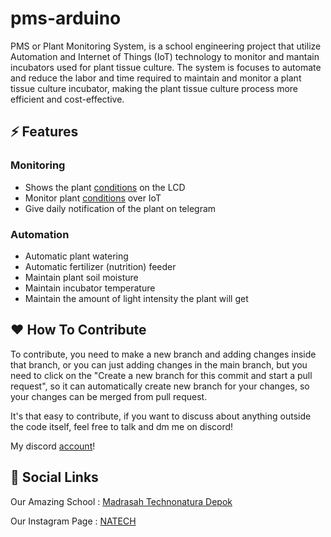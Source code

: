# pms-arduino

PMS or Plant Monitoring System, is a school engineering project that utilize Automation and Internet of Things (IoT) technology to monitor and mantain incubators used for plant tissue culture. The system is focuses to automate and reduce the labor and time required to maintain and monitor a plant tissue culture incubator, making the plant tissue culture process more efficient and cost-effective.

## ⚡️ Features

### Monitoring
- Shows the plant [conditions](plant/about.md) on the LCD
- Monitor plant [conditions](plant/about.md) over IoT
- Give daily notification of the plant on telegram

### Automation
- Automatic plant watering
- Automatic fertilizer (nutrition) feeder
- Maintain plant soil moisture
- Maintain incubator temperature
- Maintain the amount of light intensity the plant will get

## ♥️ How To Contribute
To contribute, you need to make a new branch and adding changes inside that branch, or you can just adding changes in the main branch, but you need to click on the "Create a new branch for this commit and start a pull request", so it can automatically create new branch for your changes, so your changes can be merged from pull request. 

It's that easy to contribute, if you want to discuss about anything outside the code itself, feel free to talk and dm me on discord! 

My discord [account](941176571979522078)! 

## 🔗 Social Links
Our Amazing School : [Madrasah Technonatura Depok](https://www.technonatura.sch.id/)

Our Instagram Page : [NATECH](https://www.instagram.com/natecinovationinc/)
